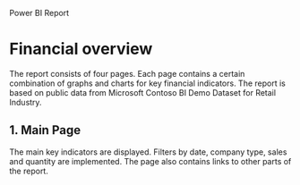 Power BI Report
# Financial overview
The report consists of four pages. Each page contains a certain combination of graphs and charts for key financial indicators. The report is based on public data from Microsoft Contoso BI Demo Dataset for Retail Industry.

## 1. Main Page
The main key indicators are displayed. Filters by date, company type, sales and quantity are implemented. The page also contains links to other parts of the report.

